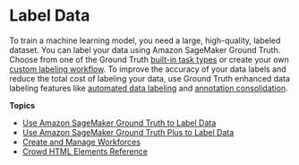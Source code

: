# Label Data<a name="data-label"></a>

To train a machine learning model, you need a large, high\-quality, labeled dataset\. You can label your data using Amazon SageMaker Ground Truth\. Choose from one of the Ground Truth [built\-in task types](https://docs.aws.amazon.com/sagemaker/latest/dg/sms-task-types.html) or create your own [custom labeling workflow](https://docs.aws.amazon.com/sagemaker/latest/dg/sms-custom-templates.html)\. To improve the accuracy of your data labels and reduce the total cost of labeling your data, use Ground Truth enhanced data labeling features like [automated data labeling](https://docs.aws.amazon.com/sagemaker/latest/dg/sms-automated-labeling.html) and [annotation consolidation](https://docs.aws.amazon.com/sagemaker/latest/dg/sms-annotation-consolidation.html)\. 



**Topics**
+ [Use Amazon SageMaker Ground Truth to Label Data](sms.md)
+ [Use Amazon SageMaker Ground Truth Plus to Label Data](gtp.md)
+ [Create and Manage Workforces](sms-workforce-management.md)
+ [Crowd HTML Elements Reference](sms-ui-template-reference.md)